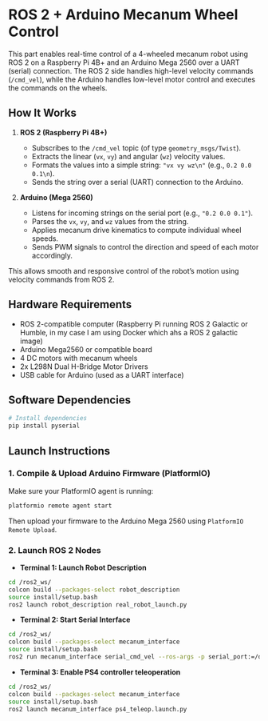 # ROS 2 + Arduino Mecanum Wheel Control

This part enables real-time control of a 4-wheeled mecanum robot using ROS 2 on a Raspberry Pi 4B+ and an Arduino Mega 2560 over a UART (serial) connection. The ROS 2 side handles high-level velocity commands (`/cmd_vel`), while the Arduino handles low-level motor control and executes the commands on the wheels.

## How It Works

1. **ROS 2 (Raspberry Pi 4B+)** 
   - Subscribes to the `/cmd_vel` topic (of type `geometry_msgs/Twist`).
   - Extracts the linear (`vx`, `vy`) and angular (`wz`) velocity values.
   - Formats the values into a simple string: `"vx vy wz\n"` (e.g., `0.2 0.0 0.1\n`).
   - Sends the string over a serial (UART) connection to the Arduino.

2. **Arduino (Mega 2560)**  
   - Listens for incoming strings on the serial port (e.g., `"0.2 0.0 0.1"`).
   - Parses the `vx`, `vy`, and `wz` values from the string.
   - Applies mecanum drive kinematics to compute individual wheel speeds.
   - Sends PWM signals to control the direction and speed of each motor accordingly.

This allows smooth and responsive control of the robot’s motion using velocity commands from ROS 2.

## Hardware Requirements

- ROS 2-compatible computer (Raspberry Pi running ROS 2 Galactic or Humble, in my case I am using Docker which ahs a ROS 2 galactic image)
- Arduino Mega2560 or compatible board
- 4 DC motors with mecanum wheels
- 2x L298N Dual H-Bridge Motor Drivers
- USB cable for Arduino (used as a UART interface)

## Software Dependencies
```bash
# Install dependencies
pip install pyserial
```

## Launch Instructions

### 1. Compile & Upload Arduino Firmware (PlatformIO)

Make sure your PlatformIO agent is running:

```bash
platformio remote agent start
```

Then upload your firmware to the Arduino Mega 2560 using `PlatformIO Remote Upload`.


### 2. Launch ROS 2 Nodes

* **Terminal 1: Launch Robot Description**
```bash
cd /ros2_ws/
colcon build --packages-select robot_description
source install/setup.bash
ros2 launch robot_description real_robot_launch.py
```

* **Terminal 2: Start Serial Interface**
```bash
cd /ros2_ws/
colcon build --packages-select mecanum_interface
source install/setup.bash
ros2 run mecanum_interface serial_cmd_vel --ros-args -p serial_port:=/dev/ttyACM0
```

* **Terminal 3: Enable PS4 controller teleoperation**
```bash
cd /ros2_ws/
colcon build --packages-select mecanum_interface
source install/setup.bash
ros2 launch mecanum_interface ps4_teleop.launch.py
```